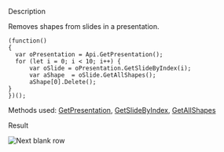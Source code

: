 Description

Removes shapes from slides in a presentation.

```
(function()
{
  var oPresentation = Api.GetPresentation();
  for (let i = 0; i < 10; i++) {
      var oSlide = oPresentation.GetSlideByIndex(i);
      var aShape  = oSlide.GetAllShapes();
      aShape[0].Delete();
}
})();
```

Methods used: [GetPresentation](/officeapi/presentationapi/api/getpresentation), [GetSlideByIndex](/officeapi/presentationapi/apipresentation/getslidebyindex), [GetAllShapes](/officeapi/presentationapi/apislide/getallshapes)

Result

![Next blank row](/assets/images/plugins/remove-shapes.png)
